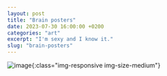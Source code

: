 ```yaml
---
layout: post
title: "Brain posters"
date: 2023-07-30 16:00:00 +0200
categories: "art"
excerpt: "I'm sexy and I know it."
slug: "brain-posters"
---
```


![image](https://lh3.googleusercontent.com/pw/AIL4fc97ODFw4f203td4oeHqBKDj3ckJS4ZdrVnd918Oh-C-_xp2hHcNq0504eQtKbh_tF_HGkAFdOClpOehADqsYjMgzxTZKdiX0CJ5SHK6kpJ_qp8STEpwIQnepBq3EHvtZXVkCVTH0i63LqxSYUbp31vC=w1414-h2000-s-no?authuser=0){:class="img-responsive img-size-medium"}

